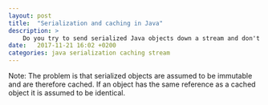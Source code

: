 ```yaml
---
layout: post
title:  "Serialization and caching in Java"
description: >
    Do you try to send serialized Java objects down a stream and don't get the same objects out at the other end? If yes, this post is for you. ;)
date:   2017-11-21 16:02 +0200
categories: java serialization caching stream
---
```


Note: The problem is that serialized objects are assumed to be immutable and are therefore cached. If an object has the same reference as a cached object it is assumed to be identical.
